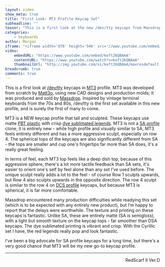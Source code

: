 ```yaml
---
layout: video
show_meta: true
title: "First Look: MT3 Profile Keycap Set"
subheadline: ""
teaser: "This is a first look at the new /dev/tty keycaps from Massdrop. Inspired by vintage terminal keyboards MT3 profile is high profile, sculpted, and designed from scratch using modern day tools."
categories:
    - keyboards
author: Morgan
iframe: "<iframe width='970' height='546' src='//www.youtube.com/embed/koft26QBAmA' frameborder='0' allowfullscreen></iframe>"
video:
    embedURL: "https://www.youtube.com/embed/koft26QBAmA"
    contentURL: "https://www.youtube.com/watch?v=koft26QBAmA"
    thumbnailUrl: "http://img.youtube.com/vi/koft26QBAmA/maxresdefault.jpg"
breadcrumb: true
comments: true
---
```

This is a first look at [/dev/tty](https://www.massdrop.com/buy/massdrop-x-matt3o-devtty-custom-keycap-set?mode=guest_open) keycaps in [MT3](https://matt3o.com/about-mt3-profile-and-devtty-set/) profile. MT3 was developed from scratch by [Matt3o](https://matt3o.com/), using new CAD designs and production molds; it was produced and sold by [Massdrop](https://www.massdrop.com/). Inspired by vintage terminal keyboards from the 70s and 80s, /dev/tty is the first set available in this new profile, and is surely the first of many to come.

MT3 is a NEW keycap profile that tall and sculpted. These keycaps use matte [PBT plastic](https://deskthority.net/wiki/Keycap_material#PBT) with crisp [dye sublimated legends](https://deskthority.net/wiki/Keycap_printing#Dye_sublimation). MT3 is not a [SA profile](https://pimpmykeyboard.com/key-cap-family-specs/) clone, it is entirely new - while high profile and visually similar to SA, MT3 feels entirely different and has a more aggressive sculpt, especially on row 4. The spherical tops of the keycaps are also significantly different from SA - the tops are smaller and cup one's fingertips far more than SA does, it's a really great feeling.

In terms of feel, each MT3 top feels like a deep dish top, because of this aggressive sphere, there's a lot more tactile feedback than SA sets, it's easier to orient one's self by feel alone than any set I've used before. The unique sculpt really adds a lot to the feel - of course Row 1 sculpts upwards, but Row 4 also sculpts upwards in the opposite direction. The row 4 sculpt is similar to the row 4 on [DCS profile](https://pimpmykeyboard.com/key-cap-family-specs/) keycaps, but because MT3 is spherical, it is far more comfortable.

Massdrop encountered many production difficulties while readying this set (which is to be expected with any entirely new product), but I'm happy to report that the delays were worthwhile. The texture and printing on these keycaps is fantastic. Unlike SA, these are entirely matte (SA is semigloss), with a light but smooth texture on the keycap tops - far smoother than DSA keycaps. The dye sublimated printing is vibrant and crisp. With the Cyrillic set I have, the red legends really pop and look fantastic.

I've been a big advocate for SA profile keycaps for a long time, but there's a very good chance that MT3 will be my new go-to keycap profile.

---
<p align="right">RedScarf II Ver.D</p>
